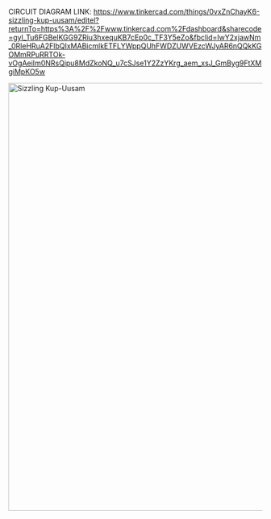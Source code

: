 CIRCUIT DIAGRAM LINK: https://www.tinkercad.com/things/0vxZnChayK6-sizzling-kup-uusam/editel?returnTo=https%3A%2F%2Fwww.tinkercad.com%2Fdashboard&sharecode=gyl_Tu6FGBelKGG9ZRiu3hxequKB7cEp0c_TF3Y5eZo&fbclid=IwY2xjawNm_0RleHRuA2FlbQIxMABicmlkETFLYWppQUhFWDZUWVEzcWJyAR6nQQkKGOMmRPuRRTOk-vOgAeiIm0NRsQipu8MdZkoNQ_u7cSJse1Y2ZzYKrg_aem_xsJ_GmByg9FtXMgiMpKO5w

<img width="1920" height="848" alt="Sizzling Kup-Uusam" src="https://github.com/user-attachments/assets/fd374b15-f747-48b6-a920-ad33aaf186b8" />
